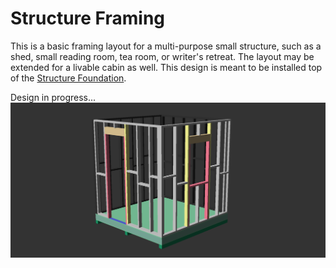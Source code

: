 # Structure Framing
This is a basic framing layout for a multi-purpose small structure, such as a shed, small reading room, tea room, or writer's retreat. The layout may be extended for a livable cabin as well. This design is meant to be installed top of the [Structure Foundation](https://github.com/cypnk/Cabin-Life/tree/master/Structure%20Foundation). 

Design in progress...
![framing overview](https://raw.githubusercontent.com/cypnk/Cabin-Life/master/Structure%20Framing/framing1.png)
